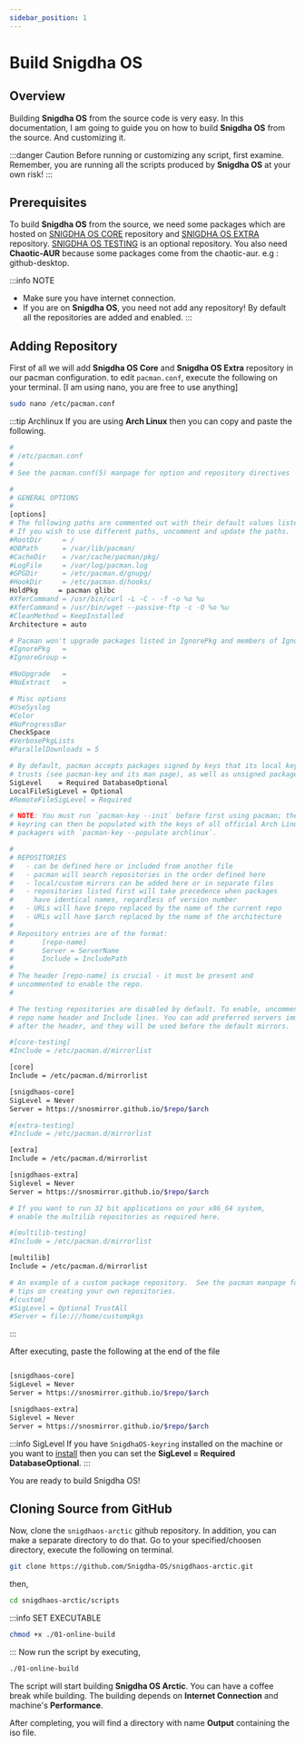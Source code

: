```yaml
---
sidebar_position: 1
---
```

# Build Snigdha OS

## Overview
Building **Snigdha OS** from the source code is very easy. In this documentation, I am going to guide you on how to build **Snigdha OS** from the source. And customizing it.

:::danger Caution
Before running or customizing any script, first examine. Remember, you are running all the scripts produced by **Snigdha OS** at your own risk!
:::

## Prerequisites
To build **Snigdha OS** from the source, we need some packages which are hosted on [SNIGDHA OS CORE](https://github.com/snosmirror/snigdhaos-core) repository and [SNIGDHA OS EXTRA](https://github.com/snosmirror/snigdhaos-extra) repository. [SNIGDHA OS TESTING](https://github.com/snosmirror/snigdhaos-testing) is an optional repository. You also need **Chaotic-AUR** because some packages come from the chaotic-aur. e.g : github-desktop.

:::info NOTE
- Make sure you have internet connection.
- If you are on **Snigdha OS**, you need not add any repository! By default all the repositories are added and enabled.
:::



## Adding Repository
First of all we will add **Snigdha OS Core** and **Snigdha OS Extra** repository in our pacman configuration. to edit `pacman.conf`, execute the following on your terminal. [I am using nano, you are free to use anything]

```bash
sudo nano /etc/pacman.conf
```

:::tip Archlinux
If you are using **Arch Linux** then you can copy and paste the following.

```bash
#
# /etc/pacman.conf
#
# See the pacman.conf(5) manpage for option and repository directives

#
# GENERAL OPTIONS
#
[options]
# The following paths are commented out with their default values listed.
# If you wish to use different paths, uncomment and update the paths.
#RootDir     = /
#DBPath      = /var/lib/pacman/
#CacheDir    = /var/cache/pacman/pkg/
#LogFile     = /var/log/pacman.log
#GPGDir      = /etc/pacman.d/gnupg/
#HookDir     = /etc/pacman.d/hooks/
HoldPkg     = pacman glibc
#XferCommand = /usr/bin/curl -L -C - -f -o %o %u
#XferCommand = /usr/bin/wget --passive-ftp -c -O %o %u
#CleanMethod = KeepInstalled
Architecture = auto

# Pacman won't upgrade packages listed in IgnorePkg and members of IgnoreGroup
#IgnorePkg   =
#IgnoreGroup =

#NoUpgrade   =
#NoExtract   =

# Misc options
#UseSyslog
#Color
#NoProgressBar
CheckSpace
#VerbosePkgLists
#ParallelDownloads = 5

# By default, pacman accepts packages signed by keys that its local keyring
# trusts (see pacman-key and its man page), as well as unsigned packages.
SigLevel    = Required DatabaseOptional
LocalFileSigLevel = Optional
#RemoteFileSigLevel = Required

# NOTE: You must run `pacman-key --init` before first using pacman; the local
# keyring can then be populated with the keys of all official Arch Linux
# packagers with `pacman-key --populate archlinux`.

#
# REPOSITORIES
#   - can be defined here or included from another file
#   - pacman will search repositories in the order defined here
#   - local/custom mirrors can be added here or in separate files
#   - repositories listed first will take precedence when packages
#     have identical names, regardless of version number
#   - URLs will have $repo replaced by the name of the current repo
#   - URLs will have $arch replaced by the name of the architecture
#
# Repository entries are of the format:
#       [repo-name]
#       Server = ServerName
#       Include = IncludePath
#
# The header [repo-name] is crucial - it must be present and
# uncommented to enable the repo.
#

# The testing repositories are disabled by default. To enable, uncomment the
# repo name header and Include lines. You can add preferred servers immediately
# after the header, and they will be used before the default mirrors.

#[core-testing]
#Include = /etc/pacman.d/mirrorlist

[core]
Include = /etc/pacman.d/mirrorlist

[snigdhaos-core]
SigLevel = Never
Server = https://snosmirror.github.io/$repo/$arch

#[extra-testing]
#Include = /etc/pacman.d/mirrorlist

[extra]
Include = /etc/pacman.d/mirrorlist

[snigdhaos-extra]
Siglevel = Never
Server = https://snosmirror.github.io/$repo/$arch

# If you want to run 32 bit applications on your x86_64 system,
# enable the multilib repositories as required here.

#[multilib-testing]
#Include = /etc/pacman.d/mirrorlist

[multilib]
Include = /etc/pacman.d/mirrorlist

# An example of a custom package repository.  See the pacman manpage for
# tips on creating your own repositories.
#[custom]
#SigLevel = Optional TrustAll
#Server = file:///home/custompkgs
```
:::

After executing, paste the following at the end of the file
```bash

[snigdhaos-core]
SigLevel = Never
Server = https://snosmirror.github.io/$repo/$arch

[snigdhaos-extra]
Siglevel = Never
Server = https://snosmirror.github.io/$repo/$arch
```
:::info SigLevel
If you have `SnigdhaOS-keyring` installed on the machine or you want to [install](/dev_guide/install_keyring) then you can set the **SigLevel = Required DatabaseOptional**.
:::

You are ready to build Snigdha OS!

## Cloning Source from GitHub
Now, clone the `snigdhaos-arctic` github repository. In addition, you can make a separate directory to do that. Go to your specified/choosen directory, execute the following on terminal.
```bash
git clone https://github.com/Snigdha-OS/snigdhaos-arctic.git
```
then,
```bash
cd snigdhaos-arctic/scripts
```
:::info SET EXECUTABLE
```bash
chmod +x ./01-online-build
```
:::
Now run the script by executing,
```bash
./01-online-build
```
The script will start building **Snigdha OS Arctic**. You can have a coffee break while building. The building depends on **Internet Connection** and machine's **Performance**.

After completing, you will find a directory with name **Output** containing the iso file.
